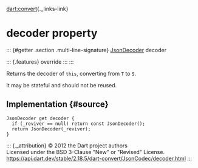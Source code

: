 [dart:convert](../../dart-convert/dart-convert-library){._links-link}

decoder property
================

::: {#getter .section .multi-line-signature}
[JsonDecoder](../jsondecoder-class) decoder

::: {.features}
override
:::
:::

Returns the decoder of `this`, converting from `T` to `S`.

It may be stateful and should not be reused.

Implementation {#source}
--------------

``` {.language-dart data-language="dart"}
JsonDecoder get decoder {
  if (_reviver == null) return const JsonDecoder();
  return JsonDecoder(_reviver);
}
```

::: {._attribution}
© 2012 the Dart project authors\
Licensed under the BSD 3-Clause \"New\" or \"Revised\" License.\
<https://api.dart.dev/stable/2.18.5/dart-convert/JsonCodec/decoder.html>
:::
